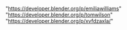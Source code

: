 "https://developer.blender.org/p/emiliawilliams"
"https://developer.blender.org/p/tomwilson"
"https://developer.blender.org/p/xvfdzaxla/" 
 
